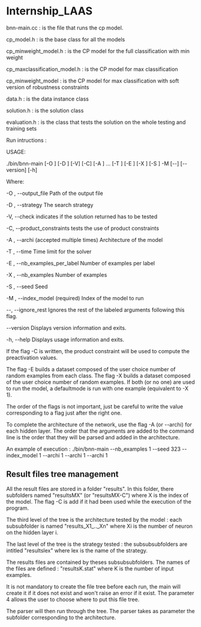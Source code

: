 # Internship_LAAS

bnn-main.cc : is the file that runs the cp model.

cp_model.h : is the base class for all the models

cp_minweight_model.h : is the CP model for the full classification with min weight

cp_maxclassification_model.h : is the CP model for max classification

cp_minweight_model : is the CP model for max classification with soft version of robustness constraints

data.h : is the data instance class

solution.h : is the solution class

evaluation.h : is the class that tests the solution on the whole testing and training sets

Run intructions :

USAGE:

   ./bin/bnn-main  [-O <string>] [-D <string>] [-V] [-C] [-A <int>] ...  [-T
                   <double>] [-E <int>] [-X <int>] [-S <int>] -M <int> [--]
                   [--version] [-h]


Where:

   -O <string>,  --output_file <string>
     Path of the output file

   -D <string>,  --strategy <string>
     The search strategy

   -V,  --check
     indicates if the solution returned has to be tested

   -C,  --product_constraints
     tests the use of product constraints

   -A <int>,  --archi <int>  (accepted multiple times)
     Architecture of the model

   -T <double>,  --time <double>
     Time limit for the solver

   -E <int>,  --nb_examples_per_label <int>
     Number of examples per label

   -X <int>,  --nb_examples <int>
     Number of examples

   -S <int>,  --seed <int>
     Seed

   -M <int>,  --index_model <int>
     (required)  Index of the model to run

   --,  --ignore_rest
     Ignores the rest of the labeled arguments following this flag.

   --version
     Displays version information and exits.

   -h,  --help
     Displays usage information and exits.


If the flag -C is written, the product constraint will be used to compute the preactivation values.

The flag -E builds a dataset composed of the user choice number of random examples from each class. The flag -X builds a dataset composed of the user choice number of random examples. If both (or no one) are used to run the model, a defaultmode is run with one example (equivalent to -X 1).

The order of the flags is not important, just be careful to write the value corresponding to a flag just after the right one.

To complete the architecture of the network, use the flag -A (or --archi) for each hidden layer. The order that the arguments are added to the command line is the order that they will be parsed and added in the architecture.

An example of execution :
  ./bin/bnn-main  --nb_examples 1 --seed 323  --index_model 1  --archi 1 --archi 1 --archi 1


## Result files tree management

All the result files are stored in a folder "results". In this folder, there subfolders named "resultsMX" (or "resultsMX-C") where X is the index of the model. The flag -C is add if it had been used while the execution of the program.

The third level of the tree is the architecture tested by the model : each subsubfolder is named "results\_X1\_..\_Xn" where Xi is the number of neuron on the hidden layer i.

The last level of the tree is the strategy tested : the subsubsubfolders are intitled "resultslex" where lex is the name of the strategy.

The results files are contained by theses subsubsubfolders. The names of the files are defined : "resultsK.stat" where K is the number of input examples.

It is not mandatory to create the file tree before each run, the main will create it if it does not exist and won't raise an error if it exist. The parameter 4 allows the user to choose where to put this file tree.

The parser will then run through the tree. The parser takes as parameter the subfolder corresponding to the architecture.

